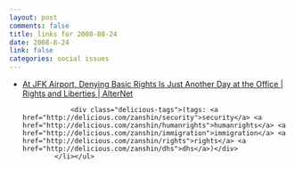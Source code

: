 ```yaml
--- 
layout: post
comments: false
title: links for 2008-08-24
date: 2008-8-24
link: false
categories: social issues
---
```

<ul class="delicious"><li>
                <div class="delicious-link"><a href="http://www.alternet.org/rights/95351?page=entire">At JFK Airport, Denying Basic Rights Is Just Another Day at the Office | Rights and Liberties | AlterNet</a></div>
                
                <div class="delicious-tags">(tags: <a href="http://delicious.com/zanshin/security">security</a> <a href="http://delicious.com/zanshin/humanrights">humanrights</a> <a href="http://delicious.com/zanshin/immigration">immigration</a> <a href="http://delicious.com/zanshin/rights">rights</a> <a href="http://delicious.com/zanshin/dhs">dhs</a>)</div>
            </li></ul>
